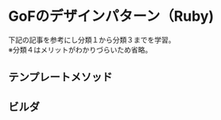 # GoFのデザインパターン（Ruby)  
  
  下記の記事を参考にし分類１から分類３までを学習。  
  ※分類４はメリットがわかりづらいため省略。  
  
## テンプレートメソッド  

## ビルダ  
